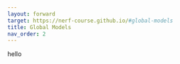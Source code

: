 ```yaml
---
layout: forward
target: https://nerf-course.github.io/#global-models
title: Global Models
nav_order: 2
---
```

hello
